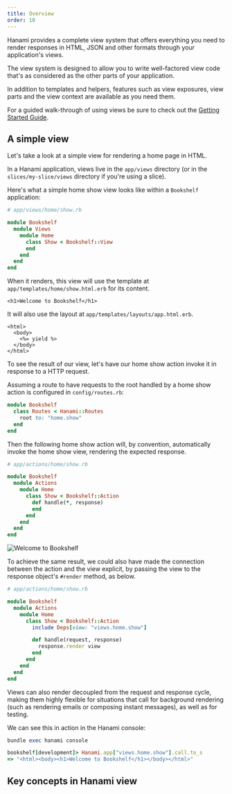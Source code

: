 ```yaml
---
title: Overview
order: 10
---
```


Hanami provides a complete view system that offers everything you need to render responses in HTML, JSON and other formats through your application's views.

The view system is designed to allow you to write well-factored view code that's as considered as the other parts of your application.

In addition to templates and helpers, features such as view exposures, view parts and the view context are available as you need them.

For a guided walk-through of using views be sure to check out the [Getting Started Guide](/introduction/getting-started).

## A simple view

Let's take a look at a simple view for rendering a home page in HTML.

In a Hanami application, views live in the `app/views` directory (or in the `slices/my-slice/views` directory if you're using a slice).

Here's what a simple home show view looks like within a `Bookshelf` application:

```ruby
# app/views/home/show.rb

module Bookshelf
  module Views
    module Home
      class Show < Bookshelf::View
      end
    end
  end
end
```

When it renders, this view will use the template at `app/templates/home/show.html.erb` for its content.

```text
<h1>Welcome to Bookshelf</h1>
```

It will also use the layout at `app/templates/layouts/app.html.erb`.

```text
<html>
  <body>
    <%= yield %>
  </body>
</html>
```

To see the result of our view, let's have our home show action invoke it in response to a HTTP request.

Assuming a route to have requests to the root handled by a home show action is configured in `config/routes.rb`:

```ruby
module Bookshelf
  class Routes < Hanami::Routes
    root to: "home.show"
  end
end
```

Then the following home show action will, by convention, automatically invoke the home show view, rendering the expected response.

```ruby
# app/actions/home/show.rb

module Bookshelf
  module Actions
    module Home
      class Show < Bookshelf::Action
        def handle(*, response)
        end
      end
    end
  end
end
```

<p><img src="/v2.0/views/welcome-to-bookshelf.png" alt="Welcome to Bookshelf" class="img-responsive"></p>

To achieve the same result, we could also have made the connection between the action and the view explicit, by passing the view to the response object's `#render` method, as below.


```ruby
# app/actions/home/show.rb

module Bookshelf
  module Actions
    module Home
      class Show < Bookshelf::Action
        include Deps[view: "views.home.show"]

        def handle(request, response)
          response.render view
        end
      end
    end
  end
end
```

Views can also render decoupled from the request and response cycle, making them highly flexible for situations that call for background rendering (such as rendering emails or composing instant messages), as well as for testing.

We can see this in action in the Hanami console:

```ruby
bundle exec hanami console

bookshelf[development]> Hanami.app["views.home.show"].call.to_s
=> "<html><body><h1>Welcome to Bookshelf</h1></body></html>"
```

## Key concepts in Hanami view
